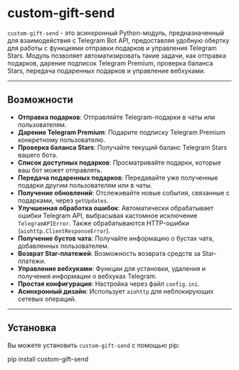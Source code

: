 # custom-gift-send

`custom-gift-send` - это асинхронный Python-модуль, предназначенный для взаимодействия с Telegram Bot API, предоставляя удобную обертку для работы с функциями отправки подарков и управления Telegram Stars. Модуль позволяет автоматизировать такие задачи, как отправка подарков, дарение подписок Telegram Premium, проверка баланса Stars, передача подаренных подарков и управление вебхуками.

---

## Возможности

* **Отправка подарков**: Отправляйте Telegram-подарки в чаты или пользователям.
* **Дарение Telegram Premium**: Подарите подписку Telegram Premium конкретному пользователю.
* **Проверка баланса Stars**: Получайте текущий баланс Telegram Stars вашего бота.
* **Список доступных подарков**: Просматривайте подарки, которые ваш бот может отправлять.
* **Передача подаренных подарков**: Передавайте уже полученные подарки другим пользователям или в чаты.
* **Получение обновлений**: Отслеживайте новые события, связанные с подарками, через `getUpdates`.
* **Улучшенная обработка ошибок**: Автоматически обрабатывает ошибки Telegram API, выбрасывая кастомное исключение `TelegramAPIError`. Также обрабатываются HTTP-ошибки (`aiohttp.ClientResponseError`).
* **Получение бустов чата**: Получайте информацию о бустах чата, добавленных пользователем.
* **Возврат Star-платежей**: Возможность возврата средств за Star-платежи.
* **Управление вебхуками**: Функции для установки, удаления и получения информации о вебхуках Telegram.
* **Простая конфигурация**: Настройка через файл `config.ini`.
* **Асинхронный дизайн**: Использует `aiohttp` для неблокирующих сетевых операций.

---

## Установка

Вы можете установить `custom-gift-send` с помощью pip:

pip install custom-gift-send